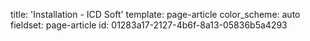 title: 'Installation - ICD Soft'
template: page-article
color_scheme: auto
fieldset: page-article
id: 01283a17-2127-4b6f-8a13-05836b5a4293
